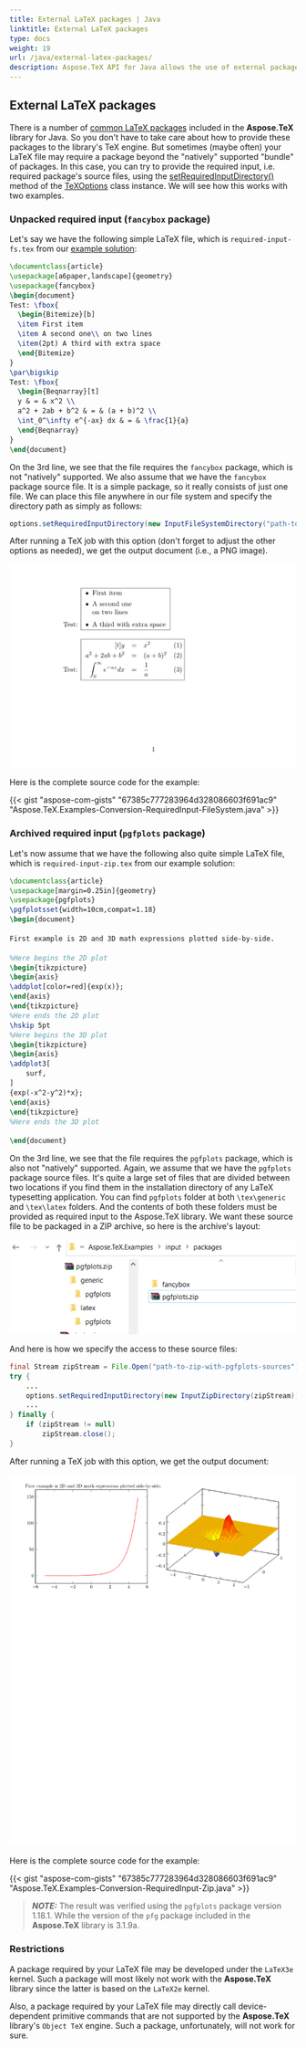 ```yaml
---
title: External LaTeX packages | Java
linktitle: External LaTeX packages
type: docs
weight: 19
url: /java/external-latex-packages/
description: Aspose.TeX API for Java allows the use of external packages, i.e. the ones that aren't included in the library itself like fancybox or pgfplots packages.
---
```


## **External LaTeX packages**

There is a number of [common LaTeX packages](/tex/net/embedded-packages/) included in the **Aspose.TeX** library for Java. So you don't have to take care about how to provide these packages to the library's TeX engine. But sometimes (maybe often) your LaTeX file may require a package beyond the "natively" supported "bundle" of packages. In this case, you can try to provide the required input, i.e. required package's source files, using the [setRequiredInputDirectory()](https://reference.aspose.com/tex/java/com.aspose.tex/texoptions/#setRequiredInputDirectory-com.aspose.tex.IInputWorkingDirectory-) method of the [TeXOptions](https://reference.aspose.com/tex/java/com.aspose.tex/texoptions/) class instance. We will see how this works with two examples.

### **Unpacked required input (`fancybox` package)**

Let's say we have the following simple LaTeX file, which is `required-input-fs.tex` from our [example solution](https://github.com/aspose-tex/Aspose.TeX-for-Java):

```tex
\documentclass{article}
\usepackage[a6paper,landscape]{geometry}
\usepackage{fancybox}
\begin{document}
Test: \fbox{
  \begin{Bitemize}[b]
  \item First item
  \item A second one\\ on two lines
  \item(2pt) A third with extra space
  \end{Bitemize}
}
\par\bigskip
Test: \fbox{
  \begin{Beqnarray}[t]
  y & = & x^2 \\
  a^2 + 2ab + b^2 & = & (a + b)^2 \\
  \int_0^\infty e^{-ax} dx & = & \frac{1}{a}
  \end{Beqnarray}
}
\end{document}
```

On the 3rd line, we see that the file requires the `fancybox` package, which is not "natively" supported. We also assume that we have the `fancybox` package source file. It is a simple package, so it really consists of just one file. We can place this file anywhere in our file system and specify the directory path as simply as follows:

```Java
options.setRequiredInputDirectory(new InputFileSystemDirectory("path-to-directory-where-fancybox.sty-located"));
```

After running a TeX job with this option (don't forget to adjust the other options as needed), we get the output document (i.e., a PNG image).

![](Conversion-RequiredInputFs.png)

Here is the complete source code for the example:

{{< gist "aspose-com-gists" "67385c777283964d328086603f691ac9" "Aspose.TeX.Examples-Conversion-RequiredInput-FileSystem.java" >}}

### **Archived required input (`pgfplots` package)**

Let's now assume that we have the following also quite simple LaTeX file, which is `required-input-zip.tex` from our example solution:
```tex
\documentclass{article}
\usepackage[margin=0.25in]{geometry}
\usepackage{pgfplots}
\pgfplotsset{width=10cm,compat=1.18}
\begin{document}

First example is 2D and 3D math expressions plotted side-by-side.

%Here begins the 2D plot
\begin{tikzpicture}
\begin{axis}
\addplot[color=red]{exp(x)};
\end{axis}
\end{tikzpicture}
%Here ends the 2D plot
\hskip 5pt
%Here begins the 3D plot
\begin{tikzpicture}
\begin{axis}
\addplot3[
    surf,
]
{exp(-x^2-y^2)*x};
\end{axis}
\end{tikzpicture}
%Here ends the 3D plot

\end{document}
```

On the 3rd line, we see that the file requires the `pgfplots` package, which is also not "natively" supported. Again, we assume that we have the `pgfplots` package source files. It's quite a large set of files that are divided between two locations if you find them in the installation directory of any LaTeX typesetting application. You can find `pgfplots` folder at both `\tex\generic` and `\tex\latex` folders. And the contents of both these folders must be provided as required input to the Aspose.TeX library. We want these source file to be packaged in a ZIP archive, so here is the archive's layout:

![](pgfplots-zip-layout.png)

And here is how we specify the access to these source files:

```Java
final Stream zipStream = File.Open("path-to-zip-with-pgfplots-sources"), FileMode.Open))
try {
    ...
    options.setRequiredInputDirectory(new InputZipDirectory(zipStream));
    ...
} finally {
    if (zipStream != null)
        zipStream.close();
}

```

After running a TeX job with this option, we get the output document:

![](Conversion-RequiredInputZip.png)

Here is the complete source code for the example:

{{< gist "aspose-com-gists" "67385c777283964d328086603f691ac9" "Aspose.TeX.Examples-Conversion-RequiredInput-Zip.java" >}}

> **_NOTE:_** The result was verified using the `pgfplots` package version 1.18.1. While the version of the `pfg` package included in the **Aspose.TeX** library is 3.1.9a.

### **Restrictions**

A package required by your LaTeX file may be developed under the `LaTeX3e` kernel. Such a package will most likely not work with the **Aspose.TeX** library since the latter is based on the `LaTeX2e` kernel.

Also, a package required by your LaTeX file may directly call device-dependent primitive commands that are not supported by the **Aspose.TeX** library's `Object TeX` engine. Such a package, unfortunately, will not work for sure.
